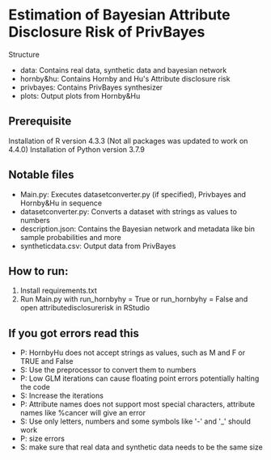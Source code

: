 # Estimation of Bayesian Attribute Disclosure Risk of PrivBayes
Structure
   - data:      Contains real data, synthetic data and bayesian network 
   - hornby&hu: Contains Hornby and Hu's Attribute disclosure risk
   - privbayes: Contains PrivBayes synthesizer
   - plots:     Output plots from Hornby&Hu

## Prerequisite
   Installation of R       version 4.3.3 (Not all packages was updated to work on 4.4.0)
   Installation of Python  version 3.7.9

## Notable files
   - Main.py:             Executes datasetconverter.py (if specified), Privbayes and Hornby&Hu in sequence
   - datasetconverter.py: Converts a dataset with strings as values to numbers
   - description.json:    Contains the Bayesian network and metadata like bin sample probabilities and more
   - syntheticdata.csv:   Output data from PrivBayes


## How to run:
1. Install requirements.txt
2. Run Main.py with run_hornbyhy = True
   or run_hornbyhy = False and open attributedisclosurerisk in RStudio
   

## If you got errors read this
   - P: HornbyHu does not accept strings as values, such as M and F or TRUE and False
   - S: Use the preprocessor to convert them to numbers
   - P: Low GLM iterations can cause floating point errors potentially halting the code
   - S: Increase the iterations
   - P: Attribute names does not support most special characters, attribute names like %cancer will give an error
   - S: Use only letters, numbers and some symbols like '-' and '_' should work
   - P: size errors
   - S: make sure that real data and synthetic data needs to be the same size
